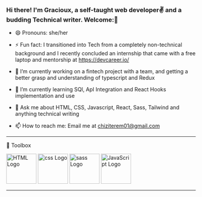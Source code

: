 ### Hi there! I'm Gracioux, a self-taught web developer✌ and a budding Technical writer. Welcome:👋





- 😄 Pronouns: she/her

- ⚡ Fun fact: I transitioned into Tech from a completely non-technical background and I recently concluded an internship that came with a free laptop and mentorship at https://devcareer.io/

- 🔭 I’m currently working on a fintech project with a team, and getting a better grasp and understanding of typescript and Redux

- 🌱 I’m currently learning SQl, ApI Integration and React Hooks implementation and use

- 💬 Ask me about HTML, CSS, Javascript, React, Sass, Tailwind and anything technical writing

- 📫 How to reach me: Email me at  chiziterem01@gmail.com


---

🧰 Toolbox

<img src="https://cdn.worldvectorlogo.com/logos/html-1.svg" alt="HTML Logo" width="80" height="80"/>
<img src="https://cdn.worldvectorlogo.com/logos/css-3.svg" alt="css Logo" width="80" height="80"/>
<img src="https://cdn.worldvectorlogo.com/logos/sass-1.svg" alt="sass Logo" width="80" height="80"/>
<img src="https://cdn.worldvectorlogo.com/logos/react-2.svg" alt="JavaScript Logo" width="80" height="80"/> 



---
